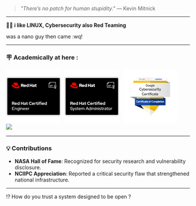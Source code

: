 > *"There’s no patch for human stupidity."* — Kevin Mitnick

---

 🙋🏻 **i like LINUX,   Cybersecurity  also  Red Teaming** 

was a nano guy then came :wq! 

---

### 🪧 Academically at here :
 
<div style="display: flex; gap: 10px; align-items: center;">
    <img src="media/rhce.png" alt="RHCE" width="150" height="150"/>
    <img src="media/rhcsa.png" alt="RHCSA" width="150" height="150"/>
    <img src="media/google-cybersecurity-certificate.png" alt="RHCSA" width="150" height="150"/>

</div>

<div>
    
   <img src="https://img.shields.io/badge/-Bachelor_of_Computer_Application-0078D4?&style=for-the-badge&logo=Certifications&logoColor=white" />

</div>

---

### 💡 Contributions
- **NASA Hall of Fame**: Recognized for security research and vulnerability disclosure.
- **NCIIPC Appreciation**: Reported a critical security flaw that strengthened national infrastructure.


---

⁉️ How do you trust a system designed to be open ?
